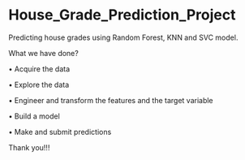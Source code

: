 # House_Grade_Prediction_Project
Predicting house grades using Random Forest, KNN and SVC model.

What we have done?

•	Acquire the data

•	Explore the data

•	Engineer and transform the features and the target variable

•	Build a model

•	Make and submit predictions


Thank you!!!
